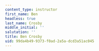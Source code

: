 ```yaml
---
content_type: instructor
first_name: Ben
headless: true
last_name: Crosby
middle_initial: ''
salutation: ''
title: Ben Crosby
uid: 99da4b49-9373-f0ad-2a5a-dcd3a51ac045
---
```

